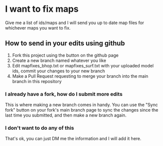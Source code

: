 # I want to fix maps
Give me a list of ids/maps and I will send you up to date map files for whichever maps you want to fix.

## How to send in your edits using github
1. Fork this project using the button on the github page
2. Create a new branch named whatever you like
3. Edit mapfixes_bhop.txt or mapfixes_surf.txt with your uploaded model ids, commit your changes to your new branch
4. Make a Pull Request requesting to merge your branch into the main branch in this repository

### I already have a fork, how do I submit more edits
This is where making a new branch comes in handy.  You can use the "Sync fork" button on your fork's main branch page to sync the changes since the last time you submitted, and then make a new branch again.

### I don't want to do any of this
That's ok, you can just DM me the information and I will add it here.
